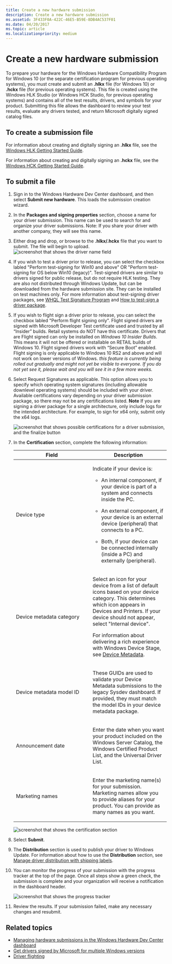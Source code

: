 ```yaml
---
title: Create a new hardware submission
description: Create a new hardware submission
ms.assetid: 3F433F0A-422C-46E5-B59E-8DB4AC537F01
ms.date: 04/20/2017
ms.topic: article
ms.localizationpriority: medium
---
```


# Create a new hardware submission


To prepare your hardware for the Windows Hardware Compatibility Program for Windows 10 (or the separate certification program for previous operating systems), you must create and submit an **.hlkx** file (for Windows 10) or **.hckx** file (for previous operating systems). This file is created using the Windows HLK Studio (or Windows HCK Studio, for previous operating systems) and contains all of the test results, drivers, and symbols for your product. Submitting this file allows the dashboard to review your test results, evaluate any drivers tested, and return Microsoft digitally signed catalog files.

## <span id="To_create_a_submission_file"></span><span id="to_create_a_submission_file"></span><span id="TO_CREATE_A_SUBMISSION_FILE"></span>To create a submission file


For information about creating and digitally signing an **.hlkx** file, see the [Windows HLK Getting Started Guide](https://docs.microsoft.com/windows-hardware/test/hlk/getstarted/windows-hlk-getting-started).

For information about creating and digitally signing an **.hckx** file, see the [Windows HCK Getting Started Guide](http://go.microsoft.com/fwlink/p/?LinkId=248436).

## <span id="To_submit_a_file"></span><span id="to_submit_a_file"></span><span id="TO_SUBMIT_A_FILE"></span>To submit a file


1. Sign in to the Windows Hardware Dev Center dashboard, and then select **Submit new hardware**. This loads the submission creation wizard.

2. In the **Packages and signing properties** section, choose a name for your driver submission. This name can be used to search for and organize your driver submissions. Note: If you share your driver with another company, they will see this name.

3. Either drag and drop, or browse to the **.hlkx/.hckx** file that you want to submit. The file will begin to upload.
   ![screenshot that shows the driver name field](images/drivers-name.png)

4. If you wish to test a driver prior to release, you can select the checkbox labled "Perform test-signing for Win10 and above" OR "Perform test-signing for OS below Win10 (legacy)". Test-signed drivers are similar to drivers signed for public release, but do not require HLK testing. They are also not distributed through Windows Update, but can be downloaded from the hardware submission site. They can be installed on test machines only. For more information about test-signing driver packages, see [WHQL Test Signature Program](https://docs.microsoft.com/windows-hardware/drivers/install/whql-test-signature-program) and [How to test-sign a driver package](https://docs.microsoft.com/windows-hardware/drivers/install/how-to-test-sign-a-driver-package).

5. If you wish to flight sign a driver prior to release, you can select the checkbox labled "Perform flight signing only". Flight signed drivers are signed with Microsoft Developer Test certificate used and trusted by all “Insider” builds. Retail systems do NOT have this certificate. Drivers that are Flight signed can only be installed on *Windows 10 Insider Builds*. This means it will not be offered or installable on RETAIL builds of Windows 10. Flight signed drivers work with “Secure Boot” enabled. Flight signing is only applicable to Windows 10 RS2 and above and will not work on lower versions of Windows. _this feature is currently being rolled out gradually and might not yet be visible to everyone. If you do not yet see it, please wait and you will see it in a few more weeks._

6. Select Request Signatures as applicable. This option allows you to specify which operating system signatures (including allowable downlevel operating systems) should be included with your driver. Available certifications vary depending on your driver submission package, so there may not be any certifications listed. **Note** If you are signing a driver package for a single architecture, only include logs for the intended architecture. For example, to sign for x64 only, submit only the x64 logs.

   ![screenshot that shows possible certifications for a driver submission, and the finalize button](images/additionalcertifications.png)

7. In the **Certification** section, complete the following information:

   <table>
   <colgroup>
   <col width="50%" />
   <col width="50%" />
   </colgroup>
   <thead>
   <tr class="header">
   <th>Field</th>
   <th>Description</th>
   </tr>
   </thead>
   <tbody>
   <tr class="even">
   <td><p>Device type</p></td>
   <td><p>Indicate if your device is:</p>
   <ul>
   <li><p>An internal component, if your device is part of a system and connects inside the PC.</p></li>
   <li><p>An external component, if your device is an external device (peripheral) that connects to a PC.</p></li>
   <li><p>Both, if your device can be connected internally (inside a PC) and externally (peripheral).</p></li>
   </ul></td>
   </tr>
   <tr class="odd">
   <td><p>Device metadata category</p></td>
   <td><p>Select an icon for your device from a list of default icons based on your device category. This determines which icon appears in Devices and Printers. If your device should not appear, select &quot;Internal device&quot;.</p>
   <p>For information about delivering a rich experience with Windows Device Stage, see <a href="https://msdn.microsoft.com/library/windows/hardware/br230800.aspx" data-raw-source="[Device Metadata](https://msdn.microsoft.com/library/windows/hardware/br230800.aspx)">Device Metadata</a>.</p></td>
   </tr>
   <tr class="even">
   <td><p>Device metadata model ID</p></td>
   <td><p>These GUIDs are used to validate your Device Metadata submissions to the legacy Sysdev dashboard. If provided, they must match the model IDs in your device metadata package.</p></td>
   </tr>
   <tr class="odd">
   <td><p>Announcement date</p></td>
   <td><p>Enter the date when you want your product included on the Windows Server Catalog, the Windows Certified Product List, and the Universal Driver List.</p></td>
   </tr>
   <tr class="even">
   <td><p>Marketing names</p></td>
   <td><p>Enter the marketing name(s) for your submission. Marketing names allow you to provide aliases for your product. You can provide as many names as you want.</p></td>
   </tr>
   </tbody>
   </table>

   ![screenshot that shows the certification section](images/drivers-certification.png)

8. Select **Submit**.

9. The **Distribution** section is used to publish your driver to Windows Update. For information about how to use the **Distribution** section, see [Manage driver distribution with shipping labels](manage-driver-distribution-by-submission.md).

10. You can monitor the progress of your submission with the progress tracker at the top of the page. Once all steps show a green check, the submission is complete and your organization will receive a notification in the dashboard header.

    ![screenshot that shows the progress tracker](images/drivers-allgreen-new.png)

11. Review the results. If your submission failed, make any necessary changes and resubmit.

## Related topics

   *  [Managing hardware submissions in the Windows Hardware Dev Center dashboard](manage-your-hardware-submissions.md)
   *  [Get drivers signed by Microsoft for multiple Windows versions](get-drivers-signed-by-microsoft-for-multiple-windows-versions.md)
   *  [Driver flighting](driver-flighting.md)
